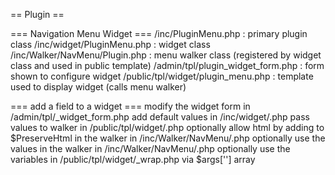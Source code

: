 == Plugin ==

=== Navigation Menu Widget ===
/inc/PluginMenu.php : primary plugin class
/inc/widget/PluginMenu.php : widget class
/inc/Walker/NavMenu/Plugin.php : menu walker class (registered by widget class and used in public template)
/admin/tpl/plugin_widget_form.php : form shown to configure widget
/public/tpl/widget/plugin_menu.php : template used to display widget (calls menu walker)

=== add a field to a widget ===
modify the widget form in /admin/tpl/<widgetname>_widget_form.php
add default values in /inc/widget/<widgetname>.php
pass values to walker in /public/tpl/widget/<widgetname>.php
optionally allow html by adding to $PreserveHtml in the walker in  /inc/Walker/NavMenu/<widgetname>.php
optionally use the values in the walker in /inc/Walker/NavMenu/<widgetname>.php
optionally use the variables in  /public/tpl/widget/<widgetname>_wrap.php via $args['<valuename>'] array


